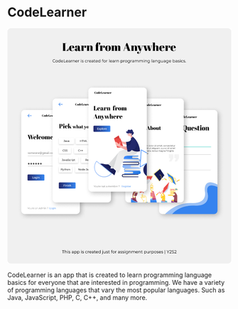 # CodeLearner
 
![](app/src/main/res/drawable/CodeLearner.png)

CodeLearner is an app that is created to learn programming language basics for everyone that are interested in programming. We have a variety of programming languages that vary the most popular languages. Such as Java, JavaScript, PHP, C, C++, and many more.


